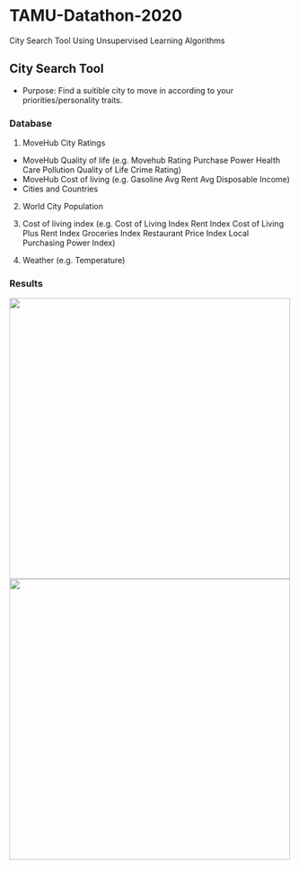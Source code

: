 # TAMU-Datathon-2020
City Search Tool Using Unsupervised Learning Algorithms

## City Search Tool

- Purpose: Find a suitible city to move in according to your priorities/personality traits. 

### Database

1) MoveHub City Ratings

  - MoveHub Quality of life (e.g. Movehub Rating	Purchase Power	Health Care	Pollution	Quality of Life	Crime Rating)
  - MoveHub Cost of living (e.g. Gasoline	Avg Rent	Avg Disposable Income)
  - Cities and Countries
     
2) World City Population

3) Cost of living index (e.g. Cost of Living Index	Rent Index	Cost of Living Plus Rent Index	Groceries Index	Restaurant Price Index	Local Purchasing Power Index)

4) Weather (e.g. Temperature)

### Results

<img src="https://user-images.githubusercontent.com/65777681/96364428-4168ee00-1100-11eb-9043-0fcf2a2658d7.PNG" width="500">


<img src="https://user-images.githubusercontent.com/65777681/96364440-504fa080-1100-11eb-874f-f881fe60325c.PNG" width="500">
